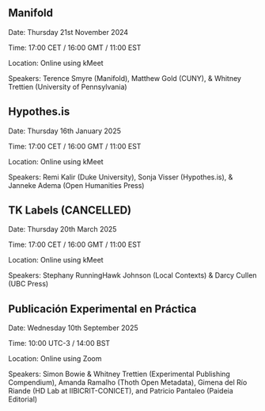 ## Manifold

Date: Thursday 21st November 2024

Time: 17:00 CET / 16:00 GMT / 11:00 EST

Location: Online using kMeet

Speakers: Terence Smyre (Manifold), Matthew Gold (CUNY), & Whitney Trettien (University of Pennsylvania)  

## Hypothes.is

Date: Thursday 16th January 2025

Time: 17:00 CET / 16:00 GMT / 11:00 EST

Location: Online using kMeet

Speakers: Remi Kalir (Duke University), Sonja Visser (Hypothes.is), & Janneke Adema (Open Humanities Press)

## TK Labels (CANCELLED)

Date: Thursday 20th March 2025

Time: 17:00 CET / 16:00 GMT / 11:00 EST

Location: Online using kMeet

Speakers: Stephany RunningHawk Johnson (Local Contexts) & Darcy Cullen (UBC Press)

## Publicación Experimental en Práctica

Date: Wednesday 10th September 2025

Time: 10:00 UTC-3 / 14:00 BST

Location: Online using Zoom

Speakers: Simon Bowie & Whitney Trettien (Experimental Publishing Compendium), Amanda Ramalho (Thoth Open Metadata), Gimena del Río Riande (HD Lab at IIBICRIT-CONICET), and Patricio Pantaleo (Paideia Editorial)
